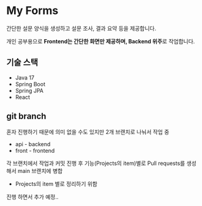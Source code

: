 # My Forms
간단한 설문 양식을 생성하고 설문 조사, 결과 요약 등을 제공합니다.

개인 공부용으로 **Frontend는 간단한 화면만 제공하며, Backend 위주**로 작업합니다.

## 기술 스택
- Java 17
- Spring Boot
- Spring JPA
- React

## git branch 
혼자 진행하기 때문에 의미 없을 수도 있지만 2개 브랜치로 나눠서 작업 중
- api - backend
- front - frontend

각 브랜치에서 작업과 커밋 진행 후 기능(Projects의 item)별로 Pull requests를 생성해서 main 브랜치에 병합
- Projects의 item 별로 정리하기 위함

진행 하면서 추가 예정..

